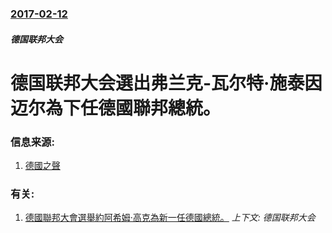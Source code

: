 ### [2017-02-12](/zh/news/2017/02/12/index.md)

##### 德国联邦大会
# 德国联邦大会選出弗兰克-瓦尔特·施泰因迈尔為下任德國聯邦總統。 




### 信息来源:

1. [德國之聲](http://www.dw.com/zh/%E6%96%BD%E6%B3%B0%E5%9B%A0%E8%BF%88%E5%B0%94%E5%BD%93%E9%80%89%E8%81%94%E9%82%A6%E6%80%BB%E7%BB%9F/a-37517736)

### 有关:

1. [德國聯邦大會選舉約阿希姆·高克為新一任德國總統。](/zh/news/2012/03/18/德國聯邦大會選舉約阿希姆-高克為新一任德國總統.md) _上下文: 德国联邦大会_
